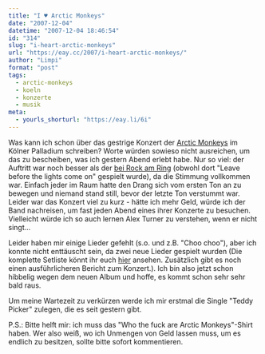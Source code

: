 ```yaml
---
title: "I ♥ Arctic Monkeys"
date: "2007-12-04"
datetime: "2007-12-04 18:46:54"
id: "314"
slug: "i-heart-arctic-monkeys"
url: "https://eay.cc/2007/i-heart-arctic-monkeys/"
author: "Limpi"
format: "post"
tags:
  - arctic-monkeys
  - koeln
  - konzerte
  - musik
meta:
  - yourls_shorturl: "https://eay.li/6i"
---
```


Was kann ich schon über das gestrige Konzert der [Arctic Monkeys](http://www.arcticmonkeys.com) im Kölner Palladium schreiben? Worte würden sowieso nicht ausreichen, um das zu bescheiben, was ich gestern Abend erlebt habe. Nur so viel: der Auftritt war noch besser als der [bei Rock am Ring](//eay.cc/2007/rock-am-ring-2007/) (obwohl dort "Leave before the lights come on" gespielt wurde), da die Stimmung vollkommen war. Einfach jeder im Raum hatte den Drang sich vom ersten Ton an zu bewegen und niemand stand still, bevor der letzte Ton verstummt war. Leider war das Konzert viel zu kurz - hätte ich mehr Geld, würde ich der Band nachreisen, um fast jeden Abend eines ihrer Konzerte zu besuchen. Vielleicht würde ich so auch lernen Alex Turner zu verstehen, wenn er nicht singt...

Leider haben mir einige Lieder gefehlt (s.o. und z.B. "Choo choo"), aber ich konnte nicht enttäuscht sein, da zwei neue Lieder gespielt wurden (Die komplette Setliste könnt ihr euch [hier](http://meinzuhausemeinblog.blogspot.com/2007/12/arctic-monkeys-kln-031207.html) ansehen. Zusätzlich gibt es noch einen ausführlicheren Bericht zum Konzert.). Ich bin also jetzt schon hibbelig wegen dem neuen Album und hoffe, es kommt schon sehr sehr bald raus.

Um meine Wartezeit zu verkürzen werde ich mir erstmal die Single "Teddy Picker" zulegen, die es seit gestern gibt.

P.S.: Bitte helft mir: ich muss das "Who the fuck are Arctic Monkeys"-Shirt haben. Wer also weiß, wo ich Unmengen von Geld lassen muss, um es endlich zu besitzen, sollte bitte sofort kommentieren.
